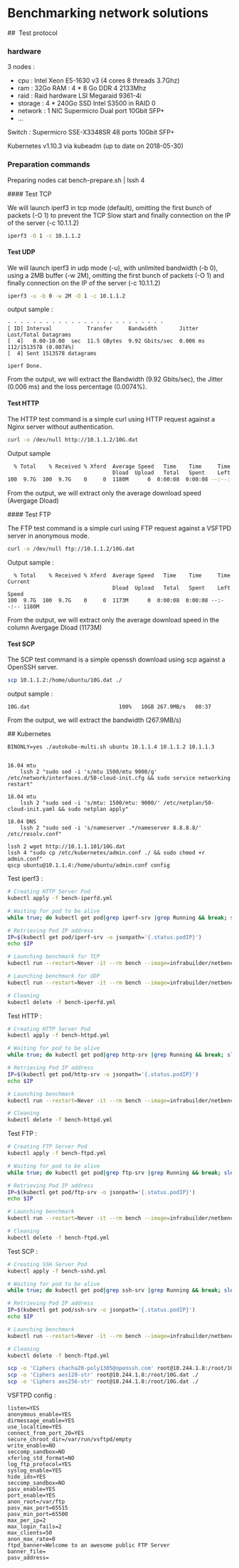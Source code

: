# Benchmarking network solutions

##  Test protocol

### hardware 

3 nodes :

- cpu : Intel Xeon E5-1630 v3 (4 cores 8 threads 3.7Ghz)
- ram : 32Go RAM : 4 * 8 Go DDR 4 2133Mhz 
- raid :  Raid hardware LSI Megaraid 9361-4i
- storage : 4 * 240Go SSD Intel S3500 in RAID 0
- network : 1 NIC Supermicro Dual port 10Gbit SFP+
- ...

Switch : Supermicro SSE-X3348SR 48 ports 10Gbit SFP+

Kubernetes v1.10.3 via kubeadm (up to date on 2018-05-30)

### Preparation commands

Preparing nodes
cat bench-prepare.sh | lssh 4



#### Test TCP

We will launch iperf3 in tcp mode (default), omitting the first bunch of packets (-O 1) to prevent the TCP Slow start and finally connection on the IP of the server (-c 10.1.1.2)

```Bash
iperf3 -O 1 -c 10.1.1.2
```



#### Test UDP

We will launch iperf3 in udp mode (-u), with unlimited bandwidth (-b 0), using a 2MB buffer (-w 2M), omitting the first bunch of packets (-O 1) and finally connection on the IP of the server (-c 10.1.1.2)

```Bash
iperf3 -u -b 0 -w 2M -O 1 -c 10.1.1.2 
```

output sample :

```
- - - - - - - - - - - - - - - - - - - - - - - - -
[ ID] Interval           Transfer     Bandwidth       Jitter    Lost/Total Datagrams
[  4]   0.00-10.00  sec  11.5 GBytes  9.92 Gbits/sec  0.006 ms  112/1513578 (0.0074%)
[  4] Sent 1513578 datagrams

iperf Done.
```

From the output, we will extract the Bandwidth (9.92 Gbits/sec), the Jitter (0.006 ms) and the loss percentage (0.0074%).

#### Test HTTP

The HTTP test command is a simple curl using HTTP request against a Nginx server without authentication.

```Bash
curl -o /dev/null http://10.1.1.2/10G.dat
```

Output sample

```bash
  % Total    % Received % Xferd  Average Speed   Time    Time     Time  Current
                                 Dload  Upload   Total   Spent    Left  Speed
100  9.7G  100  9.7G    0     0  1180M      0  0:00:08  0:00:08 --:--:-- 1180M
```

From the output, we will extract only the average download speed (Avergage Dload)

#### Test FTP

The FTP test command is a simple curl using FTP request against a VSFTPD server in anonymous mode.

```bash
curl -o /dev/null ftp://10.1.1.2/10G.dat
```

Output sample :

```
  % Total    % Received % Xferd  Average Speed   Time    Time     Time  Current
                                 Dload  Upload   Total   Spent    Left  Speed
100  9.7G  100  9.7G    0     0  1173M      0  0:00:08  0:00:08 --:--:-- 1180M
```

From the output, we will extract only the average download speed in the column Avergage Dload (1173M)

#### Test SCP

The SCP test command is a simple openssh download using scp against a OpenSSH server. 

```Bash
scp 10.1.1.2:/home/ubuntu/10G.dat ./
```

output sample :

```
10G.dat                            100%   10GB 267.9MB/s   00:37
```

From the output, we will extract the bandwidth (267.9MB/s)



## Kubernetes 



```
BINONLY=yes ./autokube-multi.sh ubuntu 10.1.1.4 10.1.1.2 10.1.1.3


16.04 mtu
	lssh 2 "sudo sed -i 's/mtu 1500/mtu 9000/g' /etc/network/interfaces.d/50-cloud-init.cfg && sudo service networking restart"

18.04 mtu
	lssh 2 "sudo sed -i 's/mtu: 1500/mtu: 9000/' /etc/netplan/50-cloud-init.yaml && sudo netplan apply"

18.04 DNS
	lssh 2 "sudo sed -i 's/nameserver .*/nameserver 8.8.8.8/' /etc/resolv.conf"

lssh 2 wget http://10.1.1.101/10G.dat
lssh 4 "sudo cp /etc/kubernetes/admin.conf ./ && sudo chmod +r admin.conf"
qscp ubuntu@10.1.1.4:/home/ubuntu/admin.conf config
```

Test iperf3 :

```bash
# Creating HTTP Server Pod
kubectl apply -f bench-iperfd.yml

# Waiting for pod to be alive
while true; do kubectl get pod|grep iperf-srv |grep Running && break; sleep 1; done

# Retrieving Pod IP address
IP=$(kubectl get pod/iperf-srv -o jsonpath='{.status.podIP}')
echo $IP

# Launching benchmark for TCP
kubectl run --restart=Never -it --rm bench --image=infrabuilder/netbench:client --overrides='{"apiVersion":"v1","spec":{"nodeSelector":{"kubernetes.io/hostname":"s03"}}}' -- iperf3 -c $IP -O 1 

# Launching benchmark for UDP
kubectl run --restart=Never -it --rm bench --image=infrabuilder/netbench:client --overrides='{"apiVersion":"v1","spec":{"nodeSelector":{"kubernetes.io/hostname":"s03"}}}' -- iperf3 -u -b 0 -c $IP -O 1

# Cleaning
kubectl delete -f bench-iperfd.yml
```



Test HTTP :

```bash
# Creating HTTP Server Pod
kubectl apply -f bench-httpd.yml

# Waiting for pod to be alive
while true; do kubectl get pod|grep http-srv |grep Running && break; sleep 1; done

# Retrieving Pod IP address
IP=$(kubectl get pod/http-srv -o jsonpath='{.status.podIP}')
echo $IP

# Launching benchmark
kubectl run --restart=Never -it --rm bench --image=infrabuilder/netbench:client --overrides='{"apiVersion":"v1","spec":{"nodeSelector":{"kubernetes.io/hostname":"s03"}}}' -- curl -o /dev/null http://$IP/10G.dat 

# Cleaning
kubectl delete -f bench-httpd.yml
```

Test FTP :

```bash
# Creating FTP Server Pod
kubectl apply -f bench-ftpd.yml

# Waiting for pod to be alive
while true; do kubectl get pod|grep ftp-srv |grep Running && break; sleep 1; done

# Retrieving Pod IP address
IP=$(kubectl get pod/ftp-srv -o jsonpath='{.status.podIP}')
echo $IP

# Launching benchmark
kubectl run --restart=Never -it --rm bench --image=infrabuilder/netbench:client --overrides='{"apiVersion":"v1","spec":{"nodeSelector":{"kubernetes.io/hostname":"s03"}}}' -- curl -o /dev/null ftp://$IP/10G.dat

# Cleaning
kubectl delete -f bench-ftpd.yml
```

 Test SCP :

```bash
# Creating SSH Server Pod
kubectl apply -f bench-sshd.yml

# Waiting for pod to be alive
while true; do kubectl get pod|grep ssh-srv |grep Running && break; sleep 1; done

# Retrieving Pod IP address
IP=$(kubectl get pod/ssh-srv -o jsonpath='{.status.podIP}')
echo $IP

# Launching benchmark
kubectl run --restart=Never -it --rm bench --image=infrabuilder/netbench:client --overrides='{"apiVersion":"v1","spec":{"nodeSelector":{"kubernetes.io/hostname":"s03"}}}' -- scp root@$IP:/root/10G.dat ./

# Cleaning
kubectl delete -f bench-ftpd.yml

scp -o 'Ciphers chacha20-poly1305@openssh.com' root@10.244.1.8:/root/10G.dat ./
scp -o 'Ciphers aes128-str' root@10.244.1.8:/root/10G.dat ./
scp -o 'Ciphers aes256-str' root@10.244.1.8:/root/10G.dat ./
```



VSFTPD config :

```
listen=YES
anonymous_enable=YES
dirmessage_enable=YES
use_localtime=YES
connect_from_port_20=YES
secure_chroot_dir=/var/run/vsftpd/empty
write_enable=NO
seccomp_sandbox=NO
xferlog_std_format=NO
log_ftp_protocol=YES
syslog_enable=YES
hide_ids=YES
seccomp_sandbox=NO
pasv_enable=YES
port_enable=YES
anon_root=/var/ftp
pasv_max_port=65515
pasv_min_port=65500
max_per_ip=2
max_login_fails=2
max_clients=50
anon_max_rate=0
ftpd_banner=Welcome to an awesome public FTP Server
banner_file=
pasv_address=
```

